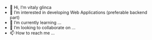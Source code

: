 - 👋 Hi, I’m vitaly glinca
- 👀 I’m interested in developing Web Applications (preferable backend part)
- 🌱 I’m currently learning ...
- 💞️ I’m looking to collaborate on ...
- 📫 How to reach me ...

<!---
vglinca/vglinca is a ✨ special ✨ repository because its `README.md` (this file) appears on your GitHub profile.
You can click the Preview link to take a look at your changes.
--->
